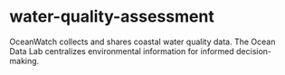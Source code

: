 # water-quality-assessment
OceanWatch collects and shares coastal water quality data. The Ocean Data Lab centralizes environmental information for informed decision-making.
